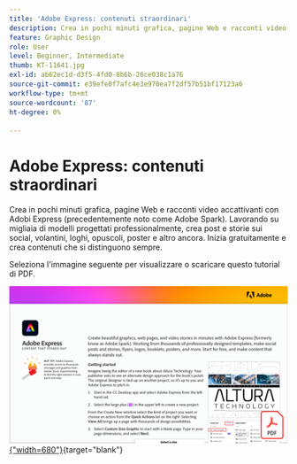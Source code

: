 ```yaml
---
title: 'Adobe Express: contenuti straordinari'
description: Crea in pochi minuti grafica, pagine Web e racconti video accattivanti con Adobe Express
feature: Graphic Design
role: User
level: Beginner, Intermediate
thumb: KT-11641.jpg
exl-id: ab62ec1d-d3f5-4fd0-8b6b-26ce038c1a76
source-git-commit: e39efe0f7afc4e3e970ea7f2df57b51bf17123a6
workflow-type: tm+mt
source-wordcount: '87'
ht-degree: 0%

---
```


# Adobe Express: contenuti straordinari

Crea in pochi minuti grafica, pagine Web e racconti video accattivanti con Adobi Express (precedentemente noto come Adobe Spark). Lavorando su migliaia di modelli progettati professionalmente, crea post e storie sui social, volantini, loghi, opuscoli, poster e altro ancora. Inizia gratuitamente e crea contenuti che si distinguono sempre.

Seleziona l&#39;immagine seguente per visualizzare o scaricare questo tutorial di PDF.

[![Immagine della prima pagina del tutorial](assets/Adobe-Express-content-that-stands-out.png){&quot;width=680&quot;}](assets/Adobe-Express-content-that-stands-out.pdf){target="blank"}
